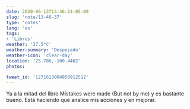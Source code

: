 ```yaml
---
date: 2020-06-13T13:46:54-05:00
slug: 'note/13-46-37'
type: 'notes'
lang: 'es'
tags:
- 'Libros'
weather: '27.5°C'
weather-summary: 'Despejado'
weather-icon: 'clear-day'
location: '25.786,-100.4402'
photos:

tweet_id: '1271613004958912512'
---
```

Ya a la mitad del libro Mistakes were made (But not by me) y es bastante bueno. Está haciendo que analice mis acciones y en mejorar. 